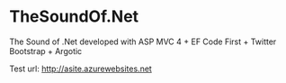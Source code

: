 TheSoundOf.Net
==============

The Sound of .Net developed with ASP MVC 4 + EF Code First + Twitter Bootstrap + Argotic


Test url: http://asite.azurewebsites.net
